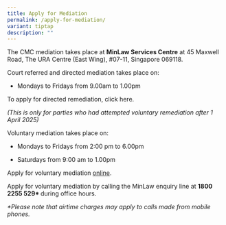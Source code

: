 ```yaml
---
title: Apply for Mediation
permalink: /apply-for-mediation/
variant: tiptap
description: ""
---
```

<p>The CMC mediation takes place at <strong>MinLaw Services Centre</strong> at
45 Maxwell Road, The URA Centre (East Wing), #07-11, Singapore 069118.</p>
<p>Court referred and directed mediation takes place on:</p>
<ul data-tight="true" class="tight">
<li>
<p>Mondays to Fridays from 9.00am to 1.00pm</p>
</li>
</ul>
<p>To apply for directed remediation, click here.</p>
<p><em>(This is only for parties who had attempted voluntary remediation after 1 April 2025)</em>
</p>
<p>Voluntary mediation takes place on:</p>
<ul data-tight="true" class="tight">
<li>
<p>Mondays to Fridays from 2:00 pm to 6.00pm</p>
</li>
<li>
<p>Saturdays from 9:00 am to 1.00pm</p>
</li>
</ul>
<p></p>
<p>Apply for voluntary mediation <a href="https://eservices.mlaw.gov.sg/cmc/mediatorsportal/direct-intake/" rel="noopener nofollow" target="_blank">online</a>.</p>
<p>Apply for voluntary mediation by calling the MinLaw enquiry line at <strong>1800 2255 529* </strong>during
office hours.</p>
<p></p>
<p><em>*Please note that airtime charges may apply to calls made from mobile phones.</em>
</p>